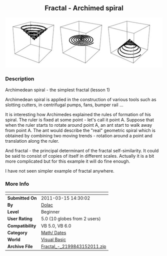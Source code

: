 ﻿<div align="center">

## Fractal \- Archimed spiral

<img src="PIC2011315142488326.jpg">
</div>

### Description

Archimedean spiral - the simplest fractal (lesson 1)

Archimedean spiral is applied in the construction of various tools such as slotting cutters, in centrifugal pumps, fans, bumper rail ...

It is interesting how Archimedes explained the rules of formation of his spiral. The ruler is fixed at some point - let's call it point A. Suppose that when the ruler starts to rotate around point A, an ant start to walk away from point A. The ant would describe the "real" geometric spiral which is obtained by combining two moving trends - rotation around a point and translation along the ruler.

And fractal - the principal determinant of the fractal self-similarity. It could be said to consist of copies of itself in different scales. Actually it is a bit more complicated but for this example it will do fine enough.

I have not seen simpler example of fractal anywhere.
 
### More Info
 


<span>             |<span>
---                |---
**Submitted On**   |2011-03-15 14:30:02
**By**             |[Dolac](https://github.com/Planet-Source-Code/PSCIndex/blob/master/ByAuthor/dolac.md)
**Level**          |Beginner
**User Rating**    |5.0 (10 globes from 2 users)
**Compatibility**  |VB 5\.0, VB 6\.0
**Category**       |[Math/ Dates](https://github.com/Planet-Source-Code/PSCIndex/blob/master/ByCategory/math-dates__1-37.md)
**World**          |[Visual Basic](https://github.com/Planet-Source-Code/PSCIndex/blob/master/ByWorld/visual-basic.md)
**Archive File**   |[Fractal\_\-\_2199843152011\.zip](https://github.com/Planet-Source-Code/dolac-fractal-archimed-spiral__1-73799/archive/master.zip)









